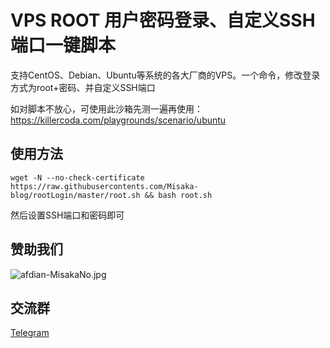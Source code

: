 # VPS ROOT 用户密码登录、自定义SSH端口一键脚本

支持CentOS、Debian、Ubuntu等系统的各大厂商的VPS。一个命令，修改登录方式为root+密码、并自定义SSH端口

如对脚本不放心，可使用此沙箱先测一遍再使用：https://killercoda.com/playgrounds/scenario/ubuntu

## 使用方法

```shell
wget -N --no-check-certificate https://raw.githubusercontents.com/Misaka-blog/rootLogin/master/root.sh && bash root.sh
```

然后设置SSH端口和密码即可

## 赞助我们

![afdian-MisakaNo.jpg](https://s2.loli.net/2021/12/25/SimocqwhVg89NQJ.jpg)

## 交流群
[Telegram](https://t.me/misakanetcn)

